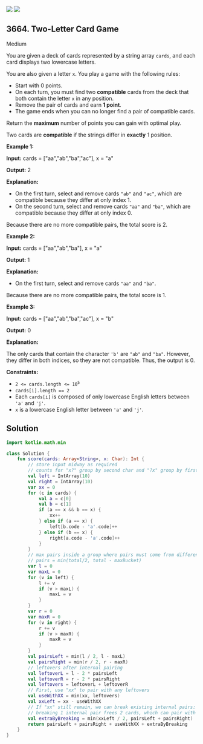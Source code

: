[![](https://img.shields.io/github/stars/javadev/LeetCode-in-Kotlin?label=Stars&style=flat-square)](https://github.com/javadev/LeetCode-in-Kotlin)
[![](https://img.shields.io/github/forks/javadev/LeetCode-in-Kotlin?label=Fork%20me%20on%20GitHub%20&style=flat-square)](https://github.com/javadev/LeetCode-in-Kotlin/fork)

## 3664\. Two-Letter Card Game

Medium

You are given a deck of cards represented by a string array `cards`, and each card displays two lowercase letters.

You are also given a letter `x`. You play a game with the following rules:

*   Start with 0 points.
*   On each turn, you must find two **compatible** cards from the deck that both contain the letter `x` in any position.
*   Remove the pair of cards and earn **1 point**.
*   The game ends when you can no longer find a pair of compatible cards.

Return the **maximum** number of points you can gain with optimal play.

Two cards are **compatible** if the strings differ in **exactly** 1 position.

**Example 1:**

**Input:** cards = ["aa","ab","ba","ac"], x = "a"

**Output:** 2

**Explanation:**

*   On the first turn, select and remove cards `"ab"` and `"ac"`, which are compatible because they differ at only index 1.
*   On the second turn, select and remove cards `"aa"` and `"ba"`, which are compatible because they differ at only index 0.

Because there are no more compatible pairs, the total score is 2.

**Example 2:**

**Input:** cards = ["aa","ab","ba"], x = "a"

**Output:** 1

**Explanation:**

*   On the first turn, select and remove cards `"aa"` and `"ba"`.

Because there are no more compatible pairs, the total score is 1.

**Example 3:**

**Input:** cards = ["aa","ab","ba","ac"], x = "b"

**Output:** 0

**Explanation:**

The only cards that contain the character `'b'` are `"ab"` and `"ba"`. However, they differ in both indices, so they are not compatible. Thus, the output is 0.

**Constraints:**

*   <code>2 <= cards.length <= 10<sup>5</sup></code>
*   `cards[i].length == 2`
*   Each `cards[i]` is composed of only lowercase English letters between `'a'` and `'j'`.
*   `x` is a lowercase English letter between `'a'` and `'j'`.

## Solution

```kotlin
import kotlin.math.min

class Solution {
    fun score(cards: Array<String>, x: Char): Int {
        // store input midway as required
        // counts for "x?" group by second char and "?x" group by first char
        val left = IntArray(10)
        val right = IntArray(10)
        var xx = 0
        for (c in cards) {
            val a = c[0]
            val b = c[1]
            if (a == x && b == x) {
                xx++
            } else if (a == x) {
                left[b.code - 'a'.code]++
            } else if (b == x) {
                right[a.code - 'a'.code]++
            }
        }
        // max pairs inside a group where pairs must come from different buckets:
        // pairs = min(total/2, total - maxBucket)
        var l = 0
        var maxL = 0
        for (v in left) {
            l += v
            if (v > maxL) {
                maxL = v
            }
        }
        var r = 0
        var maxR = 0
        for (v in right) {
            r += v
            if (v > maxR) {
                maxR = v
            }
        }
        val pairsLeft = min(l / 2, l - maxL)
        val pairsRight = min(r / 2, r - maxR)
        // leftovers after internal pairing
        val leftoverL = l - 2 * pairsLeft
        val leftoverR = r - 2 * pairsRight
        val leftovers = leftoverL + leftoverR
        // First, use "xx" to pair with any leftovers
        val useWithXX = min(xx, leftovers)
        val xxLeft = xx - useWithXX
        // If "xx" still remain, we can break existing internal pairs:
        // breaking 1 internal pair frees 2 cards, which can pair with 2 "xx" to gain +1 net point
        val extraByBreaking = min(xxLeft / 2, pairsLeft + pairsRight)
        return pairsLeft + pairsRight + useWithXX + extraByBreaking
    }
}
```